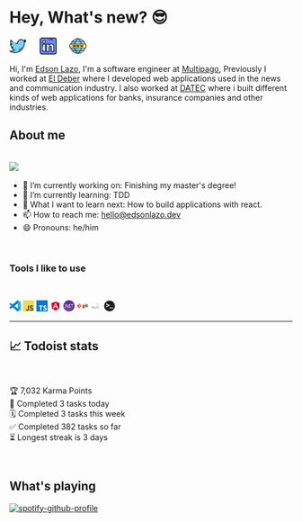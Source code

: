 # Hey, What's new? 😎

<a href="https://twitter.com/EdsonLazo_" target="_blank"><img height="30" src="https://raw.githubusercontent.com/edsonlazo/edsonlazo/main/resources/png/twitter.png?raw=true"></a>&nbsp;&nbsp;&nbsp;&nbsp;&nbsp;
<a href="https://www.linkedin.com/in/edsonlazo/" target="_blank"><img height="30" src="https://raw.githubusercontent.com/edsonlazo/edsonlazo/main/resources/png/linkedin.png?raw=true"></a>&nbsp;&nbsp;&nbsp;&nbsp;&nbsp;
<a href="https://edsonlazo.dev" target="_blank"><img height="30" src="https://raw.githubusercontent.com/edsonlazo/edsonlazo/main/resources/png/website.png?raw=true"></a>&nbsp;&nbsp;&nbsp;&nbsp;&nbsp;

Hi, I'm [Edson Lazo](https://edsonlazo.dev), I'm a software engineer at [Multipago](https://Multipago.com), Previously I worked at [El Deber](https://eldeber.com.bo) where I developed web applications used in the news and communication industry. I also worked at [DATEC](https://datec.com.bo) where i built different kinds of web applications for banks, insurance companies and other industries.

## About me

<br>

<img src="https://media3.giphy.com/media/836HiJc7pgzy8iNXCn/giphy.gif?cid=790b76111fee75be1c0306bf044ce7e5e39611af719c0378&rid=giphy.gif&ct=g"  />

<br>

- 🔭 I’m currently working on: Finishing my master's degree!
- 🌱 I’m currently learning: TDD
- 🤔 What I want to learn next: How to build applications with react.
- 📫 How to reach me: hello@edsonlazo.dev
- 😄 Pronouns: he/him


<br>

### **Tools I like to use**

<br>

<code><img height="20" alt='vscode' title='vscode' src="https://raw.githubusercontent.com/github/explore/80688e429a7d4ef2fca1e82350fe8e3517d3494d/topics/visual-studio-code/visual-studio-code.png"></code>
<code><img height="20"  alt='javascript' title='javascript' src="https://raw.githubusercontent.com/github/explore/80688e429a7d4ef2fca1e82350fe8e3517d3494d/topics/javascript/javascript.png"></code>
<code><img height="20"  alt='typescript' title='typescript' src="https://raw.githubusercontent.com/github/explore/80688e429a7d4ef2fca1e82350fe8e3517d3494d/topics/typescript/typescript.png"></code>
<code><img height="20"  alt='angular' title='angular' src="https://raw.githubusercontent.com/github/explore/80688e429a7d4ef2fca1e82350fe8e3517d3494d/topics/angular/angular.png"></code>
<code><img height="20" alt='dotnet' title='dotnet' src="https://raw.githubusercontent.com/github/explore/93d8a67084f94b2a444e510199a6e7622e5b09a3/topics/dotnet/dotnet.png"></code>
<code><img height="20" alt='git' title='git' src="https://raw.githubusercontent.com/github/explore/80688e429a7d4ef2fca1e82350fe8e3517d3494d/topics/git/git.png"></code>
<code><img height="20" alt='mysql' title='mysql' src="https://raw.githubusercontent.com/github/explore/80688e429a7d4ef2fca1e82350fe8e3517d3494d/topics/mysql/mysql.png"></code>
<code><img height="20" alt='terminal' title='terminal' src="https://raw.githubusercontent.com/github/explore/80688e429a7d4ef2fca1e82350fe8e3517d3494d/topics/terminal/terminal.png"></code>

---

## 📈 Todoist stats

<br>

<!-- TODO-IST:START -->
🏆  7,032 Karma Points           
🌸  Completed 3 tasks today           
🗓  Completed 3 tasks this week           
✅  Completed 382 tasks so far           
⏳  Longest streak is 3 days
<!-- TODO-IST:END -->

<br>

## What's playing

[![spotify-github-profile](https://spotify-github-profile.vercel.app/api/view?uid=edsonlazo&cover_image=true&theme=novatorem&bar_color=53b14f&bar_color_cover=true)](https://github.com/kittinan/spotify-github-profile)
